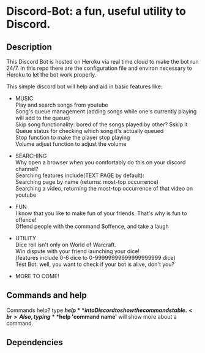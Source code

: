 # Discord-Bot: a fun, useful utility to Discord.
## Description
This Discord Bot is hosted on Heroku via real time cloud to make the bot run 24/7.
In this repo there are the configuration file and environ necessary to Heroku to let 
the bot work properly.

This simple discord bot will help and aid in basic features like:


 - MUSIC<br>
   Play and search songs from youtube<br>
   Song's queue management (adding songs while one's currently playing will add to the queue)<br>
   Skip song functionality: bored of the songs played by other? $skip it<br>
   Queue status for checking which song it's actually queued<br>
   Stop function to make the player stop playing<br>
   Volume adjust function to adjust the volume<br>

 - SEARCHING<br>
   Why open a browser when you comfortably do this on your discord channel?<br>
   Searching features include(TEXT PAGE by default):<br>
   Searching page by name (returns: most-top occurrence)<br>
   Searching a video, returning the most-top occurrence of that video on youtube<br>

 - FUN<br>
   I know that you like to make fun of your friends. That's why is fun to offence!<br>
   Offend people with the command $offence, and take a laugh<br>

 - UTILITY<br>
   Dice roll isn't only on World of Warcraft.<br>
   Win dispute with your friend launching your dice!<br>
   (features include 0-6 dice to 0-99999999999999999999 dice)<br>
   Test Bot: well, you want to check if your bot is alive, don't you?<br>
    
 - MORE TO COME!<br>

## Commands and help

Commands help? type **$help** into Discord to show the commands table.<br>
Also, typing **$help 'command name'** will show more about a command.

## Dependencies 
